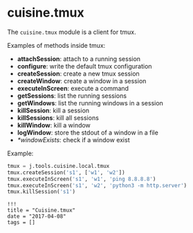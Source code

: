 # cuisine.tmux

The `cuisine.tmux` module is a client for tmux.

Examples of methods inside tmux:

- **attachSession**: attach to a running session
- **configure**: write the default tmux configuration
- **createSession**: create a new tmux session
- **createWindow**: create a window in a session
- **executeInScreen**: execute a command
- **getSessions**: list the running sessions
- **getWindows**: list the running windows in a session
- **killSession**: kill a session
- **killSessions**: kill all sessions
- **killWindow**: kill a window
- **logWindow**: store the stdout of a window in a file
- _*windowExists_: check if a window exist

Example:

```python
tmux = j.tools.cuisine.local.tmux
tmux.createSession('s1', ['w1', 'w2'])
tmux.executeInScreen('s1', 'w1', 'ping 8.8.8.8')
tmux.executeInScreen('s1', 'w2', 'python3 -m http.server')
tmux.killSession('s1')
```

```
!!!
title = "Cuisine.tmux"
date = "2017-04-08"
tags = []
```

